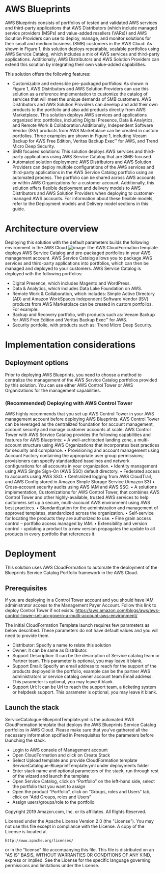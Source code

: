 # AWS Blueprints
AWS Blueprints consists of portfolios of tested and validated AWS services and third-party
applications that AWS Distributors (which include managed service providers (MSPs) and
value-added resellers (VARs)) and AWS Solution Providers can use to deploy, manage, and
monitor solutions for their small and medium business (SMB) customers in the AWS Cloud.
As shown in Figure 1, this solution deploys repeatable, scalable portfolios using AWS Service
Catalog, which includes a mix of AWS services and third-party applications. Additionally,
AWS Distributors and AWS Solution Providers can extend this solution by integrating their
own value-added capabilities.

This solution offers the following features:
* Customizable and extensible pre-packaged portfolios: As shown in Figure 1, AWS
Distributors and AWS Solution Providers can use this solution as a reference
implementation to customize the catalog of services that will meet the unique demands
of SMB customers. AWS Distributors and AWS Solution Providers can develop and add
their own products to the portfolio and also add products directly from AWS Marketplace.
This solution deploys AWS services and applications organized into portfolios, including
Digital Presence, Data & Analytics, and Remote Work & Collaboration.Additionally, Independent Software Vendor (ISV) products from AWS Marketplace can be
created in custom portfolios. Three examples are shown in Figure 1, including Veeam
Backup for AWS Free Edition, Veritas Backup Exec™ for AWS, and Trend Micro Deep
Security.
* SMB focused solutions: This solution deploys AWS services and third-party
applications using AWS Service Catalog that are SMB-focused.
* Automated solution deployment: AWS Distributors and AWS Solution Providers can
deploy multiple configurations of the AWS services and third-party applications in the
AWS Service Catalog portfolio using an automated process. The portfolio can be shared
across AWS accounts or within AWS Organizations for a customer account.
Additionally, this solution offers flexible deployment and delivery models to AWS Distributors
and AWS Solution Providers when deploying to customer-managed AWS accounts. For
information about these flexible models, refer to the Deployment models and Delivery model
sections in this guide.
# Architecture overview
Deploying this solution with the default parameters builds the following environment in the
AWS Cloud
![image](https://user-images.githubusercontent.com/78975381/115787301-98899d00-a387-11eb-82e0-4cafcf17504c.png)
The AWS CloudFormation template deploys AWS Service Catalog and pre-packaged
portfolios in your AWS management account. AWS Service Catalog allows you to package
AWS services and third-party applications into portfolios, which can then be managed and
deployed to your customers.
AWS Service Catalog is deployed with the following portfolios:
* Digital Presence, which includes Magento and WordPress.
* Data & Analytics, which includes Data Lake Foundation on AWS.
* Remote Work & Collaboration, which includes: Simple Active Directory (AD) and Amazon
WorkSpaces
Independent Software Vendor (ISV) products from AWS Marketplace can be created in
custom portfolios. For example:
* Backup and Recovery portfolio, with products such as: Veeam Backup for AWS Free
Edition and Veritas Backup Exec™ for AWS.
* Security portfolio, with products such as: Trend Micro Deep Security.
# Implementation considerations
## Deployment options
Prior to deploying AWS Blueprints, you need to choose a method to centralize the management of the AWS Service Catalog portfolios provided by this solution. You can use either AWS Control Tower or AWS Organizations for the management capabilities.
### (Recommended) Deploying with AWS Control Tower
AWS highly recommends that you set up AWS Control Tower in your AWS management account before deploying AWS Blueprints. AWS Control Tower can be leveraged as the centralized foundation for account management, account security and manage customer accounts at scale. AWS Control Tower with AWS Service Catalog provides the following capabilities and features for AWS Blueprints:
•	A well-architected landing zone, a multi-account structure using AWS Organizations that incorporates best practices for security and compliance.
•	Provisioning and account management using Account Factory containing the appropriate user group permissions; provisioners can specify standardized baselines and network configurations for all accounts in your organization.
•	Identity management using AWS Single Sign-On (AWS SSO) default directory.
•	Federated access to accounts using AWS SSO.
•	Centralized logging from AWS CloudTrail, and AWS Config stored in Amazon Simple Storage Service (Amazon S3)
•	Cross-account security audits using AWS IAM and AWS SSO.
•	A solutions implementation, Customizations for AWS Control Tower, that combines AWS Control Tower and other highly-available, trusted AWS services to help customers set up a secure, multi-account AWS environment using AWS best practices.
•	Standardization for the administration and management of approved templates, standardized across the organization.
•	Self-service for locating the products they are authorized to use.
•	Fine grain access control – portfolio access managed by IAM.
•	Extensibility and version control - updating a product to a new version propagates the update to all products in every portfolio that references it.

# Deployment
This solution uses AWS CloudFormation to automate the deployment of the Blueprints Service Catalog Portfolio framework in the AWS Cloud.
## Prerequisites
If you are deploying in a Control Tower account and you should have IAM administrator access to the Management Payer Account. Follow this link to deploy Control Tower if not exists.
https://aws.amazon.com/blogs/aws/aws-control-tower-set-up-govern-a-multi-account-aws-environment/

The initial CloudFormation Template launch requires few parameters as below described. These parameters do not have default values and you will need to provide them.

*	Distributor: Specify a name to relate this solution
*	Owner: It can be same as Distributor.
*	Support Description: It can be the description of Service catalog team or Partner team. This parameter is optional, you may leave it blank.
*	Support Email: Specify an email address to reach for the support of the products deployed in the portfolio, example can be the partner AWS administrators or service catalog owner account team Email address. This parameter is optional, you may leave it blank.
*	Support Url: It can be Url to reach the support team, a ticketing system or helpdesk support. This parameter is optional, you may leave it blank.

## Launch the stack
ServiceCatalogue-BlueprintTemplate.yml is the  automated AWS CloudFormation template that deploys the AWS Blueprints Service Catalog portfolios in AWS Cloud. Please make sure that you’ve gathered all the necessary information spcified in Prerequisites for the parameters before launching the stack.<br/>
* Login to AWS console of Management account
* Open CloudFormation and click on Create Stack
* Select Upload template and provide CloudFormation template ServiceCatalogue-BlueprintTemplate.yml under deployments folder
* Enter stack name and optional parameters of the stack, run through rest of the wizard and launch the template
* Open Service Catalog, click on “Portfolio” on the left-hand side, select the portfolio that you want to assign
* Open the product “Portfolio”, click on “Groups, roles and Users” tab, click on “Add Groups, roles and Users”
* Assign users/groups/role to the portfolio

Copyright 2019 Amazon.com, Inc. or its affiliates. All Rights Reserved.

Licensed under the Apache License Version 2.0 (the "License"). You may not use this file except in compliance with the License. A copy of the License is located at

    http://www.apache.org/licenses/

or in the "license" file accompanying this file. This file is distributed on an "AS IS" BASIS, WITHOUT WARRANTIES OR CONDITIONS OF ANY KIND, express or implied. See the License for the specific language governing permissions and limitations under the License.
